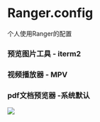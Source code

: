 # Ranger.config
个人使用Ranger的配置

### 预览图片工具 - iterm2

### 视频播放器 - MPV

### pdf文档预览器 -系统默认

![](/ranger.gif)
